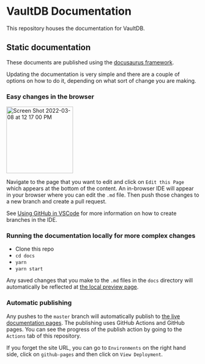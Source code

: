 # VaultDB Documentation

This repository houses the documentation for VaultDB.

## Static documentation

These documents are published using the [docusaurus framework](https://docusaurus.io/).

Updating the documentation is very simple and there are a couple of options on how to do it, depending on what sort of change you are making.

### Easy changes in the browser

<img width="174" alt="Screen Shot 2022-03-08 at 12 17 00 PM" src="https://user-images.githubusercontent.com/93726128/157309404-2bf342ff-8149-4155-9ec2-9ae9d6cb9301.png">

Navigate to the page that you want to edit and click on `Edit this Page` which appears at the bottom of the content. An in-browser IDE will appear in your browser where you can edit the `.md` file. Then push those changes to a new branch and create a pull request.

See [Using GitHub in VSCode](https://code.visualstudio.com/docs/editor/github) for more information on how to create branches in the IDE.

### Running the documentation locally for more complex changes

- Clone this repo
- `cd docs`
- `yarn`
- `yarn start`

Any saved changes that you make to the `.md` files in the `docs` directory will automatically be reflected at [the local preview page](http://localhost:3000/docs/).

### Automatic publishing

Any pushes to the `master` branch will automatically publish to [the live documentation pages](https://vaultdb.ai). The publishing uses GitHub Actions and GitHub pages. You can see the progress of the publish action by going to the `Actions` tab of this repository.

If you forget the site URL, you can go to `Environments` on the right hand side, click on `github-pages` and then click on `View Deployment`.
